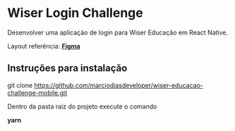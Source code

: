 # Wiser Login Challenge

Desenvolver uma aplicação de login para Wiser Educação em React Native.

Layout referência: [**Figma**](https://www.figma.com/file/zC98pMR61WhKX5joTKTMr6/Teste-Wiser?node-id=3%3A4)

## Instruções para instalação

git clone https://github.com/marciodiasdeveloper/wiser-educacao-challenge-mobile.git

Dentro da pasta raiz do projeto execute o comando 

**yarn** 

